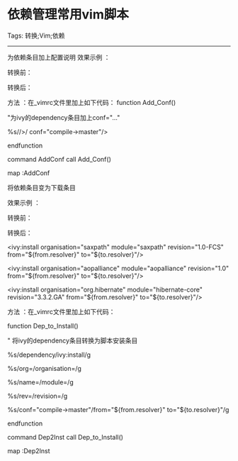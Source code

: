 # 依赖管理常用vim脚本
Tags: 转换;Vim;依赖

------

为依赖条目加上配置说明 效果示例 ：

转换前： 
 <dependency org="saxpath" name="saxpath" rev="1.0-FCS"/> 

 <dependency org="aopalliance" name="aopalliance" rev="1.0"/> 

 <dependency org="org.hibernate" name="hibernate-core" rev="3.3.2.GA"/> 

转换后：


 <dependency org="saxpath" name="saxpath" rev="1.0-FCS" conf="compile->master"/> 

 <dependency org="aopalliance" name="aopalliance" rev="1.0" conf="compile->master"/> 

 <dependency org="org.hibernate" name="hibernate-core" rev="3.3.2.GA" conf="compile->master"/> 

 

 方法 ：在_vimrc文件里加上如下代码： 
 function Add_Conf() 

  "为ivy的dependency条目加上conf="..." 

  %s/\/>/ conf="compile->master"\/> 

 endfunction 

 command AddConf call Add_Conf() 

 map <F8> <ESC>:AddConf<CR> 

 将依赖条目变为下载条目 


 效果示例 ：

转换前：

 <dependency org="saxpath" name="saxpath" rev="1.0-FCS" conf="compile->master"/> 

 <dependency org="aopalliance" name="aopalliance" rev="1.0" conf="compile->master"/> 

 <dependency org="org.hibernate" name="hibernate-core" rev="3.3.2.GA" conf="compile->master"/> 

转换后：

 <ivy:install organisation="saxpath" module="saxpath" revision="1.0-FCS" from="${from.resolver}" to="${to.resolver}"/> 

 <ivy:install organisation="aopalliance" module="aopalliance" revision="1.0" from="${from.resolver}" to="${to.resolver}"/> 

 <ivy:install organisation="org.hibernate" module="hibernate-core" revision="3.3.2.GA" from="${from.resolver}" to="${to.resolver}"/> 

 方法 ：在_vimrc文件里加上如下代码：

 function Dep_to_Install() 

  " 将ivy的dependency条目转换为脚本安装条目 

  %s/dependency/ivy:install/g 

  %s/org=/organisation=/g 

  %s/name=/module=/g 

  %s/rev=/revision=/g 

  %s/conf="compile->master"/from="${from.resolver}" to="${to.resolver}"/g 

 endfunction 

 command Dep2Inst call Dep_to_Install() 

 map <F9> <ESC>:Dep2Inst<CR>